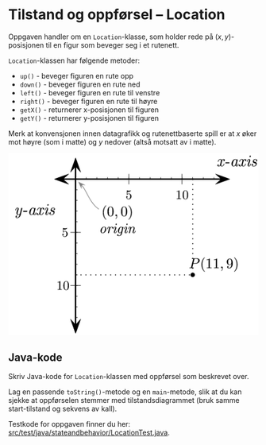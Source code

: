 # Tilstand og oppførsel – Location

Oppgaven handler om en `Location`-klasse, som holder rede på $`(x,y)`$-posisjonen til en figur som beveger seg i et rutenett.

`Location`-klassen har følgende metoder:

- `up()` - beveger figuren en rute opp
- `down()` - beveger figuren en rute ned
- `left()` - beveger figuren en rute til venstre
- `right()` - beveger figuren en rute til høyre
- `getX()` - returnerer x-posisjonen til figuren
- `getY()` - returnerer y-posisjonen til figuren

Merk at konvensjonen innen datagrafikk og rutenettbaserte spill er at $`x`$ øker mot høyre (som i matte) og $`y`$ nedover (altså motsatt av i matte).

![Koordinatsystem](fig/location/coordinate.png)

## Java-kode

Skriv Java-kode for `Location`-klassen med oppførsel som beskrevet over.

Lag en passende `toString()`-metode og en `main`-metode, slik at du kan sjekke at oppførselen stemmer med tilstandsdiagrammet (bruk samme start-tilstand og sekvens av kall).

Testkode for oppgaven finner du her: [src/test/java/stateandbehavior/LocationTest.java](../../src/test/java/stateandbehavior/LocationTest.java).
